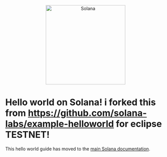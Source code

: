 <p align="center">
  <a href="https://solana.com">
    <img alt="Solana" src="https://i.imgur.com/uBVzyX3.png" width="250" />
  </a>
</p>

# Hello world on Solana! i forked this from https://github.com/solana-labs/example-helloworld for eclipse TESTNET!

This hello world guide has moved to the [main Solana documentation](https://docs.solana.com/getstarted/rust).
